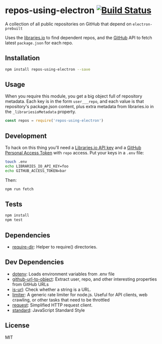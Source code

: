 # repos-using-electron [![Build Status](https://travis-ci.org/zeke/repos-using-electron.svg?branch=master)](https://travis-ci.org/zeke/repos-using-electron)

A collection of all public repositories on GitHub that depend on `electron-prebuilt`

Uses the [libraries.io](https://libraries.io/api) to find dependent repos,
and the [GitHub](https://developer.github.com/v3/) API to fetch latest
`package.json` for each repo.

## Installation

```sh
npm install repos-using-electron --save
```

## Usage

When you require this module, you get a big object full of repository metadata.
Each key is in the form `user___repo`, and each value is that repository's
package.json content, plus extra metadata from libraries.io in the
`_librariesioMetadata` property.


```js
const repos = require('repos-using-electron')
```

## Development

To hack on this thing you'll need a
[Libraries.io API key](https://libraries.io/account) and a
[GitHub Personal Access Token](https://github.com/settings/tokens) with `repo`
access. Put your keys in a `.env` file:

```sh
touch .env
echo LIBRARIES_IO_API_KEY=foo
echo GITHUB_ACCESS_TOKEN=bar
```

Then:

```sh
npm run fetch
```

## Tests

```sh
npm install
npm test
```

## Dependencies

- [require-dir](https://github.com/aseemk/requireDir): Helper to require() directories.

## Dev Dependencies

- [dotenv](https://github.com/motdotla/dotenv): Loads environment variables from .env file
- [github-url-to-object](https://github.com/zeke/github-url-to-object): Extract user, repo, and other interesting properties from GitHub URLs
- [is-url](https://github.com/segmentio/is-url): Check whether a string is a URL.
- [limiter](https://github.com/jhurliman/node-rate-limiter): A generic rate limiter for node.js. Useful for API clients, web crawling, or other tasks that need to be throttled
- [request](https://github.com/request/request): Simplified HTTP request client.
- [standard](https://github.com/feross/standard): JavaScript Standard Style


## License

MIT

